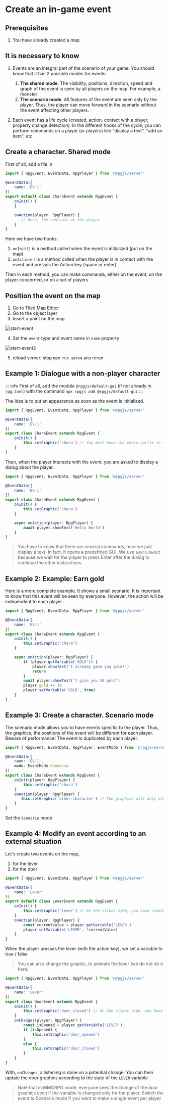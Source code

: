 # Create an in-game event

## Prerequisites

1. You have already created a map

## It is necessary to know

1. Events are an integral part of the scenario of your game. You should know that it has 2 possible modes for events:
    1. **The shared mode**. The visibility, positions, direction, speed and graph of the event is seen by all players on the map. For example, a monster
    2. **The scenario mode**. All features of the event are seen only by the player. Thus, the player can move forward in the scenario without the event affecting other players.

2. Each event has a life cycle (created, action, contact with a player, property change detection). In the different hooks of the cycle, you can perform commands on a player (or players) like "display a text", "add an item", etc.

## Create a character. Shared mode

First of all, add a file in <PathTo to="eventDir" file="chara.ts" />

```ts 
import { RpgEvent, EventData, RpgPlayer } from '@rpgjs/server'

@EventData({
    name: 'EV-1'
})
export default class CharaEvent extends RpgEvent {
    onInit() {
    }

    onAction(player: RpgPlayer) {
       // here, the controls on the player
    }
}
```

Here we have two hooks: 
1. `onInit()` is a method called when the event is initialized (put on the map)
2. `onAction()` is a method called when the player is in contact with the event and presses the Action key (space or enter).

Then in each method, you can make commands, either on the event, on the player concerned, or on a set of players

## Position the event on the map


1. Go to Tiled Map Editor
2. Go to the object layer
3. Insert a point on the map

![start-event](/assets/start-event.png)

4. Set the `event` type and event name in `name` property

![start-event2](/assets/start-event2.png)

5. reload server: stop `npm run serve` ans rerun

## Example 1: Dialogue with a non-player character

::: info
First of all, add the module `@rpgjs/default-gui` (if not already in `rpg.toml`) with the command `npx rpgjs add @rpgjs/default-gui`
:::

The idea is to put an appearance as soon as the event is initialized.

```ts 
import { RpgEvent, EventData, RpgPlayer } from '@rpgjs/server'

@EventData({
    name: 'EV-1'
})
export class CharaEvent extends RpgEvent {
    onInit() {
        this.setGraphic('chara') // You must have the chara sprite in the main/characters folder
    }
}
```

Then, when the player interacts with the event, you are asked to display a dialog about the player.

```ts 
import { RpgEvent, EventData, RpgPlayer } from '@rpgjs/server'

@EventData({
    name: 'EV-1'
})
export class CharaEvent extends RpgEvent {
    onInit() {
        this.setGraphic('chara')
    }

    async onAction(player: RpgPlayer) {
        await player.showText('Hello World')
    }
}
```
> You have to know that there are several commands, here we just display a text. In fact, it opens a predefined GUI.
> We use `async/await` because we wait for the player to press Enter after the dialog to continue the other instructions.

## Example 2: Example: Earn gold

Here is a more complete example. It shows a small scenario. It is important to know that this event will be seen by everyone. However, the action will be independent to each player :

```ts 
import { RpgEvent, EventData, RpgPlayer } from '@rpgjs/server'

@EventData({
    name: 'EV-1'
})
export class CharaEvent extends RpgEvent {
    onInit() {
        this.setGraphic('chara')
    }

    async onAction(player: RpgPlayer) {
        if (player.getVariable('GOLD')) {
            player.showText('I already gave you gold!')
            return
        }
        await player.showText('I give you 10 gold')
        player.gold += 10
        player.setVariable('GOLD', true)
    }
}
```

## Example 3: Create a character. Scenario mode

The scenario mode allows you to have events specific to the player. Thus, the graphics, the positions of the event will be different for each player. Beware of performance! The event is duplicated by each player.

```ts 
import { RpgEvent, EventData, RpgPlayer, EventMode } from '@rpgjs/server'

@EventData({
    name: 'EV-1',
    mode: EventMode.Scenario
})
export class CharaEvent extends RpgEvent {
    onInit(player: RpgPlayer) {
        this.setGraphic('chara')
    }
    onAction(player: RpgPlayer) {
       this.setGraphic('other-character') // The graphics will only change for the player concerned.
    }
}
```

Set the `Scenario` mode

## Example 4: Modify an event according to an external situation

Let's create two events on the map, 
1. for the lever
2. for the door

<PathTo to="eventDir" file="lever.ts" />

```ts 
import { RpgEvent, EventData, RpgPlayer } from '@rpgjs/server'

@EventData({
    name: 'Lever'
})
export default class LeverEvent extends RpgEvent {
    onInit() {
        this.setGraphic('lever') // On the client side, you have created a spritesheet
    }
    onAction(player: RpgPlayer) {
        const currentValue = player.getVariable('LEVER')
        player.setVariable('LEVER', !currentValue)
    }
}
```

When the player presses the lever (with the action key), we set a variable to true / false

> You can also change the graphic, to animate the lever (we do not do it here)

<PathTo to="eventDir" file="door.ts" />

```ts 
import { RpgEvent, EventData, RpgPlayer } from '@rpgjs/server'

@EventData({
    name: 'Lever'
})
export class DoorEvent extends RpgEvent {
    onInit() {
        this.setGraphic('door_closed') // On the client side, you have created a spritesheet
    }
    onChanges(player: RpgPlayer) {
        const isOpened = player.getVariable('LEVER')
        if (isOpened) {
            this.setGraphic('door_opened')
        }
        else {
            this.setGraphic('door_closed')
        }
    }
}
```

With, `onChanges`, a listening is done on a potential change. You can then update the door graphics according to the state of the `LEVER` variable

> Note that in MMORPG mode, everyone sees the change of the door graphics even if the variable is changed only for the player. Switch the event to Scenario mode if you want to make a single event per player